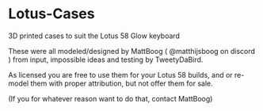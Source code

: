 # Lotus-Cases
3D printed cases to suit the Lotus 58 Glow keyboard

These were all modeled/designed by MattBoog ( @matthijsboog on discord ) from input, impossible ideas and testing by TweetyDaBird.

As licensed you are free to use them for your Lotus 58 builds, and or re-model them with proper attribution, but not offer them for sale. 

(If you for whatever reason want to do that, contact MattBoog)
